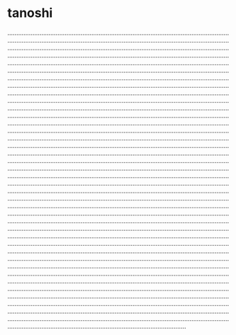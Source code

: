 # tanoshi

........................................................................................................................................................................................................................................................................................................................................................................................................................................................................................................................................................................................................................................................................................................................................................................................................................................................................................................................................................................................................................................................................................................................................................................................................................................................................................................................................................................................................................................................................................................................................................................................................................................................................................................................................................................................................................................................................................................................................................................................................................................................................................................................................................................................................................................................................................................................................................................................................................................................................................................................................................................................................................................................................................................................................................................................................................................................................................................................................................................................................................................................................................................................................................................................................................................................................................................................................................................................................................................................................................................................................................................................................................................................................................................................................................................................................................................................................................................................................................................................................................................................................................................................................................................................................................................................................................................................................................................................................................................................................................................................................................................................................................................................................................................................................................................................................................................................................................................................................................................................................................................................................................................................................